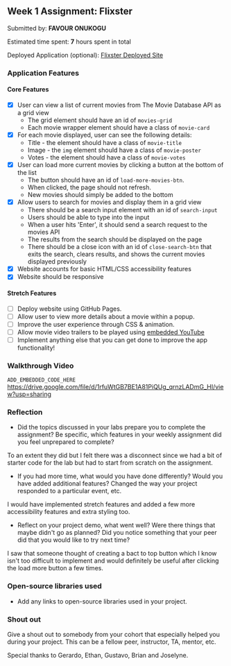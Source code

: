 ## Week 1 Assignment: Flixster

Submitted by: **FAVOUR ONUKOGU**

Estimated time spent: **7** hours spent in total

Deployed Application (optional): [Flixster Deployed Site](ADD_LINK_HERE)

### Application Features

#### Core Features

- [x] User can view a list of current movies from The Movie Database API as a grid view
  - The grid element should have an id of `movies-grid`
  - Each movie wrapper element should have a class of `movie-card`
- [x] For each movie displayed, user can see the following details:
  - Title - the element should have a class of `movie-title`
  - Image - the `img` element should have a class of `movie-poster`
  - Votes - the element should have a class of `movie-votes`
- [x] User can load more current movies by clicking a button at the bottom of the list
  - The button should have an id of `load-more-movies-btn`.
  - When clicked, the page should not refresh.
  - New movies should simply be added to the bottom
- [x] Allow users to search for movies and display them in a grid view
  - There should be a search input element with an id of `search-input`
  - Users should be able to type into the input
  - When a user hits 'Enter', it should send a search request to the movies API
  - The results from the search should be displayed on the page
  - There should be a close icon with an id of `close-search-btn` that exits the search, clears results, and shows the current movies displayed previously
- [x] Website accounts for basic HTML/CSS accessibility features
- [x] Website should be responsive

#### Stretch Features

- [ ] Deploy website using GitHub Pages.
- [ ] Allow user to view more details about a movie within a popup.
- [ ] Improve the user experience through CSS & animation.
- [ ] Allow movie video trailers to be played using [embedded YouTube](https://support.google.com/youtube/answer/171780?hl=en)
- [ ] Implement anything else that you can get done to improve the app functionality!

### Walkthrough Video

`ADD_EMBEDDED_CODE_HERE`
https://drive.google.com/file/d/1rfuWtGB7BE1A81PiQUg_qrnzLADmG_HI/view?usp=sharing

### Reflection

- Did the topics discussed in your labs prepare you to complete the assignment? Be specific, which features in your weekly assignment did you feel unprepared to complete?

To an extent they did but I felt there was a disconnect since we had a bit of starter code for the lab but had to start from scratch on the assignment.

- If you had more time, what would you have done differently? Would you have added additional features? Changed the way your project responded to a particular event, etc.
  
I would have implemented stretch features and added a few more accessibility features and extra styling too.

- Reflect on your project demo, what went well? Were there things that maybe didn't go as planned? Did you notice something that your peer did that you would like to try next time?

I saw that someone thought of creating a bact to top button which I know isn't too difficult to implement and would definitely be useful after clicking the load more button a few times.

### Open-source libraries used

- Add any links to open-source libraries used in your project.

### Shout out

Give a shout out to somebody from your cohort that especially helped you during your project. This can be a fellow peer, instructor, TA, mentor, etc.

Special thanks to Gerardo, Ethan, Gustavo, Brian and Joselyne.
